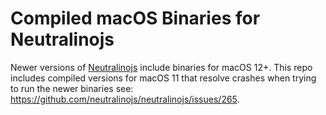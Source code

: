 # Compiled macOS Binaries for Neutralinojs
Newer versions of [Neutralinojs](https://github.com/neutralinojs/neutralinojs) include binaries for macOS 12+. This repo includes compiled versions for macOS 11 that resolve crashes when trying to run the newer binaries see: https://github.com/neutralinojs/neutralinojs/issues/265.
